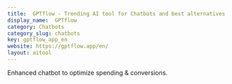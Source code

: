 ```yaml
---
title:  GPTflow - Trending AI tool for Chatbots and best alternatives
display_name:  GPTflow
category: Chatbots
category_slug: chatbots
key: gptflow_app_en
website: https://gptflow.app/en/
layout: aitool
---
```


Enhanced chatbot to optimize spending & conversions.
